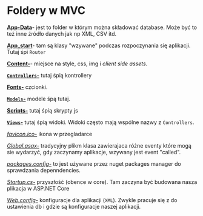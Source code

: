 # Foldery w MVC



<u>**App-Data**</u>- jest to folder w którym można składować database. Może być to też inne źródło danych jak np XML, CSV itd.

<u>**App_start**</u>- tam są klasy "wzywane" podczas rozpoczynania się aplikacji. Tutaj śpi `Router`

<u>**Content-**</u>- miejsce na style, css, img i *client side assets*.

<u>**`Controllers`-**</u> tutaj śpią kontrollery

<u>**Fonts-**</u> czcionki.

<u>**`Models`-**</u>  modele śpą tutaj.

<u>**Scripts-**</u> tutaj śpią skrypty js

<u>**`Views`-**</u> tutaj śpią widoki. Widoki często mają wspólne nazwy z `Controllers`.

*<u>favicon.ico-</u>*  ikona w przegladarce

*<u>Global.asax-</u>* tradycyjny plikm klasa zawierajaca różne eventy które mogą sie wydarzyć, gdy zaczynamy aplikacje, wzywany jest event "called".

*<u>packages.config-</u>* to jest używane przez nuget packages manager do sprawdzania depenndencies.

*<u>Startup.cs-</u>* przyszłość (obence w core). Tam zaczyna być budowana nasza plikacja w ASP.NET Core

*<u>Web.config-</u>* konfiguracje dla aplikacji (`XML`). Zwykle pracuje się z <connectionString> do ustawienia db i <appSetting> gdzie są konfiguracje naszej aplikacji.


